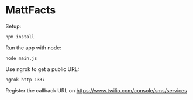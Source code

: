 # MattFacts

Setup:

```
npm install
```

Run the app with node:
```
node main.js
```

Use ngrok to get a public URL:
```
ngrok http 1337
```

Register the callback URL on https://www.twilio.com/console/sms/services
